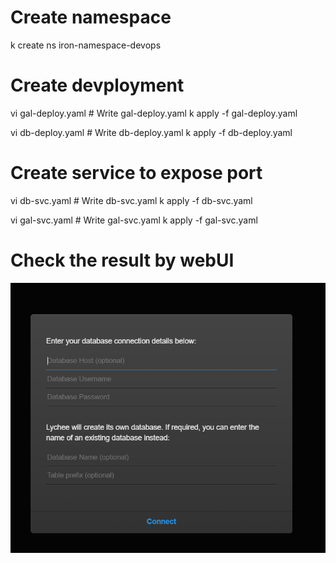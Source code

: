 # Create namespace
k create ns iron-namespace-devops

# Create devployment
vi gal-deploy.yaml    # Write gal-deploy.yaml
k apply -f gal-deploy.yaml

vi db-deploy.yaml    # Write db-deploy.yaml
k apply -f db-deploy.yaml

# Create service to expose port
vi db-svc.yaml    # Write db-svc.yaml
k apply -f db-svc.yaml

vi gal-svc.yaml    # Write gal-svc.yaml
k apply -f gal-svc.yaml

# Check the result by webUI
![alt text](image.png)

